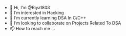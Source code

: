- 👋 Hi, I’m @Riya1803
- 👀 I’m interested in Hacking
- 🌱 I’m currently learning DSA In C/C++
- 💞️ I’m looking to collaborate on Projects Related To DSA
- 📫 How to reach me ...

<!---
Riya1803/Riya1803 is a ✨ special ✨ repository because its `README.md` (this file) appears on your GitHub profile.
You can click the Preview link to take a look at your changes.
--->
